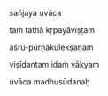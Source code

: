 sañjaya uvāca

taṁ tathā kṛpayāviṣṭam

aśru-pūrṇākulekṣaṇam

viṣīdantam idaṁ vākyam

uvāca madhusūdanaḥ